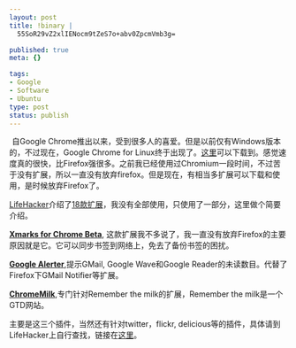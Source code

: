 ```yaml
--- 
layout: post
title: !binary |
  55SoR29vZ2xlIENocm9tZeS7o+abv0ZpcmVmb3g=

published: true
meta: {}

tags: 
- Google
- Software
- Ubuntu
type: post
status: publish
---
```

<a href="http://www.flickr.com/photos/kylewu/4270880393/" class="tt-flickr tt-flickr-Medium" title="chrome"><img class="alignnone" src="http://farm5.static.flickr.com/4065/4270880393_df4e270ed2.jpg" alt="chrome" width="1" height="1" /></a> 自Google Chrome推出以来，受到很多人的喜爱。但是以前仅有Windows版本的，不过现在，Google Chrome for Linux终于出现了。<a href="http://www.google.com/chrome">这里</a>可以下载到。感觉速度真的很快，比Firefox强很多。之前我已经使用过Chromium一段时间，不过苦于没有扩展，所以一直没有放弃firefox。但是现在，有相当多扩展可以下载和使用，是时候放弃Firefox了。

<a href="http://lifehacker.com/5421752/18-extensions-worth-downloading-from-google-chromes-gallery">LifeHacker</a>介绍了<a href="http://lifehacker.com/5421752/18-extensions-worth-downloading-from-google-chromes-gallery">18款扩展</a>，我没有全部使用，只使用了一部分，这里做个简要介绍。

<a href="https://chrome.google.com/extensions/detail/ajpgkpeckebdhofmmjfgcjjiiejpodla"><strong>Xmarks for Chrome Beta</strong></a>, 这款扩展我不多说了，我一直没有放弃Firefox的主要原因就是它。它可以同步书签到网络上，免去了备份书签的困扰。

<a href="https://chrome.google.com/extensions/detail/ikefielkhonlbnjjfhcjmepanaeajkbh"><strong>Google Alerter</strong></a>,提示GMail, Google Wave和Google Reader的未读数目。代替了Firefox下GMail Notifier等扩展。

<a href="https://chrome.google.com/extensions/detail/chieodlkhimccchlojdmiondhiggkhmf"><strong>ChromeMilk</strong></a>,专门针对Remember the milk的扩展，Remember the milk是一个GTD网站。

主要是这三个插件，当然还有针对twitter，flickr, delicious等的插件，具体请到LifeHacker上自行查找，链接在<a href="http://lifehacker.com/5421752/18-extensions-worth-downloading-from-google-chromes-gallery">这里</a>。
